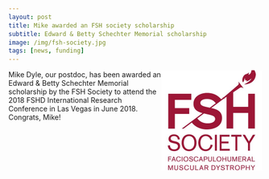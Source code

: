 ```yaml
---
layout: post  
title: Mike awarded an FSH society scholarship  
subtitle: Edward & Betty Schechter Memorial scholarship  
image: /img/fsh-society.jpg  
tags: [news, funding]  
---
```


<img align="right" src="/img/fsh-society.jpg" style="width:200px !important;height:200px !important;" />
Mike Dyle, our postdoc, has been awarded an Edward & Betty Schechter Memorial scholarship by the FSH Society to attend the 2018 FSHD International Research Conference in Las Vegas in June 2018. Congrats, Mike!
<br>
<br>

